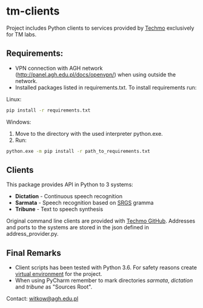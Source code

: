# tm-clients

Project includes Python clients to services provided by [Techmo](http://techmo.pl/) exclusively for TM labs. 

## Requirements:
 - VPN connection with AGH network (http://panel.agh.edu.pl/docs/openvpn/) when using outside the network.
 - Installed packages listed in requirements.txt. To install requirements run:
 
 Linux:
 ```bash
 pip install -r requirements.txt
 ```
 
 Windows:
 1. Move to the directory with the used interpreter python.exe.
 2. Run:
 ```bash
 python.exe -m pip install -r path_to_requirements.txt
 ```

 ## Clients

 This package provides API in Python to 3 systems:
 *   **Dictation** - Continuous speech recognition
 *   **Sarmata** - Speech recognition based on [SRGS](https://www.w3.org/TR/speech-grammar/) gramma
 *   **Tribune** - Text to speech synthesis
 
Original command line clients are provided with [Techmo GitHub](https://github.com/techmo-pl). 
Addresses and ports to the systems are stored in the json defined in address_provider.py.

## Final Remarks

* Client scripts has been tested with Python 3.6. For safety reasons create [virtual environment](https://www.jetbrains.com/help/pycharm/creating-virtual-environment.html) for the project.
* When using PyCharm remember to mark directories *sarmata*, *dictation* and *tribune* as "Sources Root".  

 Contact: witkow@agh.edu.pl

